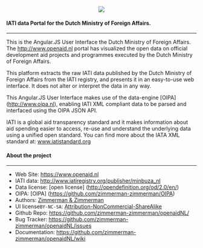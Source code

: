 
			
<div align="center">
  <a href="https://www.government.nl/ministries/ministry-of-foreign-affairs">
    <img src="https://www.government.nl/binaries/svg/content/gallery/government/channel-afbeeldingen/logos/logo-government-of-the-netherlands.svg"/>
  </a>
</div>


#### IATI data Portal for the Dutch Ministry of Foreign Affairs.
--------
This is the Angular.JS User Interface the Dutch Ministry of Foreign Affairs. The http://www.openaid.nl portal has visualized the open data on official development aid projects and programmes executed by the Dutch Ministry of Foreign Affairs. 

This platform extracts the raw IATI data published by the Dutch Ministry of Foreign Affairs from the IATI registry, and presents it in an easy-to-use web interface. It does not alter or interpret the data in any way.

This Angular.JS User Interface makes use of the data-engine [OIPA] (http://www.oipa.nl),  enabling IATI XML compliant data to be parsed and interfaced using the OIPA JSON API.

IATI is a global aid transparency standard and it makes information about aid spending easier to access, re-use and understand the underlying data using a unified open standard. You can find more about the IATA XML standard at: www.iatistandard.org


#### About the project
--------

* Web Site:         https://www.openaid.nl
* IATI data:  	    http://www.iatiregistry.org/publisher/minbuza_nl
* Data license:    [open license] (http://opendefinition.org/od/2.0/en/)
* OIPA:             [OIPA] (https://github.com/zimmerman-zimmerman/OIPA)
* Authors:          [Zimmerman & Zimmerman ](https://www.zimmermanzimmerman.nl/)
* UI license`BY-NC-SA`:  [Attribution-NonCommercial-ShareAlike](https://github.com/idleberg/Creative-Commons-Markdown/blob/spaces/4.0/by-nc-sa.markdown)
* Github Repo:      https://github.com/zimmerman-zimmerman/openaidNL/
* Bug Tracker:      https://github.com/zimmerman-zimmerman/openaidNL/issues
* Documentation:    https://github.com/zimmerman-zimmerman/openaidNL/wiki

